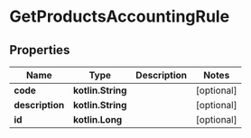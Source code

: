 
# GetProductsAccountingRule

## Properties
| Name | Type | Description | Notes |
| ------------ | ------------- | ------------- | ------------- |
| **code** | **kotlin.String** |  |  [optional] |
| **description** | **kotlin.String** |  |  [optional] |
| **id** | **kotlin.Long** |  |  [optional] |



